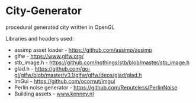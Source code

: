 # City-Generator
procedural generated city written in OpenGL

Libraries and headers used:
- assimp asset loader - https://github.com/assimp/assimp
- glfw - https://www.glfw.org/
- stb_image.h - https://github.com/nothings/stb/blob/master/stb_image.h
- glad.h - https://github.com/go-gl/glfw/blob/master/v3.1/glfw/glfw/deps/glad/glad.h
- ImGui - https://github.com/ocornut/imgui
- Perlin noise generator - https://github.com/Reputeless/PerlinNoise
- Building assets - www.kenney.nl
